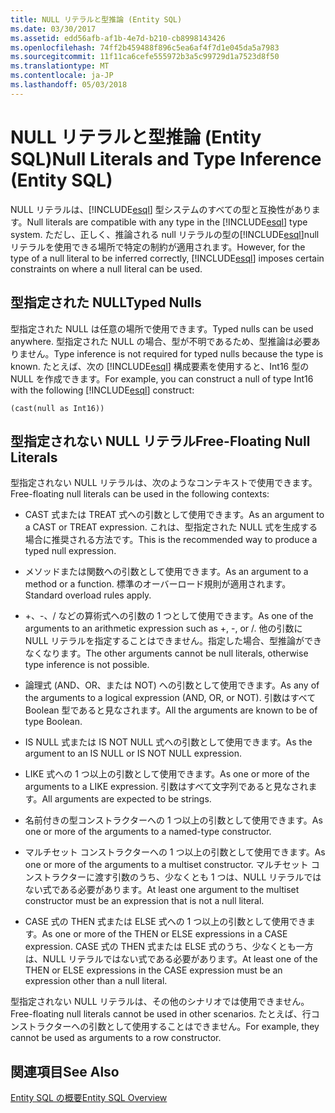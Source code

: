 ```yaml
---
title: NULL リテラルと型推論 (Entity SQL)
ms.date: 03/30/2017
ms.assetid: edd56afb-af1b-4e7d-b210-cb8998143426
ms.openlocfilehash: 74ff2b459488f896c5ea6af4f7d1e045da5a7983
ms.sourcegitcommit: 11f11ca6cefe555972b3a5c99729d1a7523d8f50
ms.translationtype: MT
ms.contentlocale: ja-JP
ms.lasthandoff: 05/03/2018
---
```

# <a name="null-literals-and-type-inference-entity-sql"></a><span data-ttu-id="a939b-102">NULL リテラルと型推論 (Entity SQL)</span><span class="sxs-lookup"><span data-stu-id="a939b-102">Null Literals and Type Inference (Entity SQL)</span></span>
<span data-ttu-id="a939b-103">NULL リテラルは、[!INCLUDE[esql](../../../../../../includes/esql-md.md)] 型システムのすべての型と互換性があります。</span><span class="sxs-lookup"><span data-stu-id="a939b-103">Null literals are compatible with any type in the [!INCLUDE[esql](../../../../../../includes/esql-md.md)] type system.</span></span> <span data-ttu-id="a939b-104">ただし、正しく、推論される null リテラルの型の[!INCLUDE[esql](../../../../../../includes/esql-md.md)]null リテラルを使用できる場所で特定の制約が適用されます。</span><span class="sxs-lookup"><span data-stu-id="a939b-104">However, for the type of a null literal to be inferred correctly, [!INCLUDE[esql](../../../../../../includes/esql-md.md)] imposes certain constraints on where a null literal can be used.</span></span>  
  
## <a name="typed-nulls"></a><span data-ttu-id="a939b-105">型指定された NULL</span><span class="sxs-lookup"><span data-stu-id="a939b-105">Typed Nulls</span></span>  
 <span data-ttu-id="a939b-106">型指定された NULL は任意の場所で使用できます。</span><span class="sxs-lookup"><span data-stu-id="a939b-106">Typed nulls can be used anywhere.</span></span> <span data-ttu-id="a939b-107">型指定された NULL の場合、型が不明であるため、型推論は必要ありません。</span><span class="sxs-lookup"><span data-stu-id="a939b-107">Type inference is not required for typed nulls because the type is known.</span></span> <span data-ttu-id="a939b-108">たとえば、次の [!INCLUDE[esql](../../../../../../includes/esql-md.md)] 構成要素を使用すると、Int16 型の NULL を作成できます。</span><span class="sxs-lookup"><span data-stu-id="a939b-108">For example, you can construct a null of type Int16 with the following [!INCLUDE[esql](../../../../../../includes/esql-md.md)] construct:</span></span>  
  
 `(cast(null as Int16))`  
  
## <a name="free-floating-null-literals"></a><span data-ttu-id="a939b-109">型指定されない NULL リテラル</span><span class="sxs-lookup"><span data-stu-id="a939b-109">Free-Floating Null Literals</span></span>  
 <span data-ttu-id="a939b-110">型指定されない NULL リテラルは、次のようなコンテキストで使用できます。</span><span class="sxs-lookup"><span data-stu-id="a939b-110">Free-floating null literals can be used in the following contexts:</span></span>  
  
-   <span data-ttu-id="a939b-111">CAST 式または TREAT 式への引数として使用できます。</span><span class="sxs-lookup"><span data-stu-id="a939b-111">As an argument to a CAST or TREAT expression.</span></span> <span data-ttu-id="a939b-112">これは、型指定された NULL 式を生成する場合に推奨される方法です。</span><span class="sxs-lookup"><span data-stu-id="a939b-112">This is the recommended way to produce a typed null expression.</span></span>  
  
-   <span data-ttu-id="a939b-113">メソッドまたは関数への引数として使用できます。</span><span class="sxs-lookup"><span data-stu-id="a939b-113">As an argument to a method or a function.</span></span> <span data-ttu-id="a939b-114">標準のオーバーロード規則が適用されます。</span><span class="sxs-lookup"><span data-stu-id="a939b-114">Standard overload rules apply.</span></span>  
  
-   <span data-ttu-id="a939b-115">+、-、/ などの算術式への引数の 1 つとして使用できます。</span><span class="sxs-lookup"><span data-stu-id="a939b-115">As one of the arguments to an arithmetic expression such as +, -, or /.</span></span> <span data-ttu-id="a939b-116">他の引数に NULL リテラルを指定することはできません。指定した場合、型推論ができなくなります。</span><span class="sxs-lookup"><span data-stu-id="a939b-116">The other arguments cannot be null literals, otherwise type inference is not possible.</span></span>  
  
-   <span data-ttu-id="a939b-117">論理式 (AND、OR、または NOT) への引数として使用できます。</span><span class="sxs-lookup"><span data-stu-id="a939b-117">As any of the arguments to a logical expression (AND, OR, or NOT).</span></span> <span data-ttu-id="a939b-118">引数はすべて Boolean 型であると見なされます。</span><span class="sxs-lookup"><span data-stu-id="a939b-118">All the arguments are known to be of type Boolean.</span></span>  
  
-   <span data-ttu-id="a939b-119">IS NULL 式または IS NOT NULL 式への引数として使用できます。</span><span class="sxs-lookup"><span data-stu-id="a939b-119">As the argument to an IS NULL or IS NOT NULL expression.</span></span>  
  
-   <span data-ttu-id="a939b-120">LIKE 式への 1 つ以上の引数として使用できます。</span><span class="sxs-lookup"><span data-stu-id="a939b-120">As one or more of the arguments to a LIKE expression.</span></span> <span data-ttu-id="a939b-121">引数はすべて文字列であると見なされます。</span><span class="sxs-lookup"><span data-stu-id="a939b-121">All arguments are expected to be strings.</span></span>  
  
-   <span data-ttu-id="a939b-122">名前付きの型コンストラクターへの 1 つ以上の引数として使用できます。</span><span class="sxs-lookup"><span data-stu-id="a939b-122">As one or more of the arguments to a named-type constructor.</span></span>  
  
-   <span data-ttu-id="a939b-123">マルチセット コンストラクターへの 1 つ以上の引数として使用できます。</span><span class="sxs-lookup"><span data-stu-id="a939b-123">As one or more of the arguments to a multiset constructor.</span></span> <span data-ttu-id="a939b-124">マルチセット コンストラクターに渡す引数のうち、少なくとも 1 つは、NULL リテラルではない式である必要があります。</span><span class="sxs-lookup"><span data-stu-id="a939b-124">At least one argument to the multiset constructor must be an expression that is not a null literal.</span></span>  
  
-   <span data-ttu-id="a939b-125">CASE 式の THEN 式または ELSE 式への 1 つ以上の引数として使用できます。</span><span class="sxs-lookup"><span data-stu-id="a939b-125">As one or more of the THEN or ELSE expressions in a CASE expression.</span></span> <span data-ttu-id="a939b-126">CASE 式の THEN 式または ELSE 式のうち、少なくとも一方は、NULL リテラルではない式である必要があります。</span><span class="sxs-lookup"><span data-stu-id="a939b-126">At least one of the THEN or ELSE expressions in the CASE expression must be an expression other than a null literal.</span></span>  
  
 <span data-ttu-id="a939b-127">型指定されない NULL リテラルは、その他のシナリオでは使用できません。</span><span class="sxs-lookup"><span data-stu-id="a939b-127">Free-floating null literals cannot be used in other scenarios.</span></span> <span data-ttu-id="a939b-128">たとえば、行コンストラクターへの引数として使用することはできません。</span><span class="sxs-lookup"><span data-stu-id="a939b-128">For example,  they cannot be used as arguments to a row constructor.</span></span>  
  
## <a name="see-also"></a><span data-ttu-id="a939b-129">関連項目</span><span class="sxs-lookup"><span data-stu-id="a939b-129">See Also</span></span>  
 [<span data-ttu-id="a939b-130">Entity SQL の概要</span><span class="sxs-lookup"><span data-stu-id="a939b-130">Entity SQL Overview</span></span>](../../../../../../docs/framework/data/adonet/ef/language-reference/entity-sql-overview.md)
